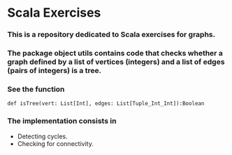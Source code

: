 # Scala Exercises
### This is a repository dedicated to Scala exercises for graphs.

### The package object utils contains code that checks whether a graph defined by a list of vertices (integers) and a list of edges (pairs of integers) is a tree.
### See the function
`def isTree(vert: List[Int], edges: List[Tuple_Int_Int]):Boolean`

### The implementation consists in
* Detecting cycles.
* Checking for connectivity.